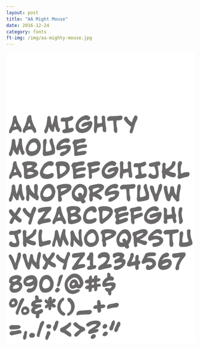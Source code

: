 ```yaml
---
layout: post
title: "AA Might Mouse"
date: 2016-12-24
category: fonts
ft-img: /img/aa-mighty-mouse.jpg
---
```

![Image 1](/img/aa-mighty-mouse.jpg)